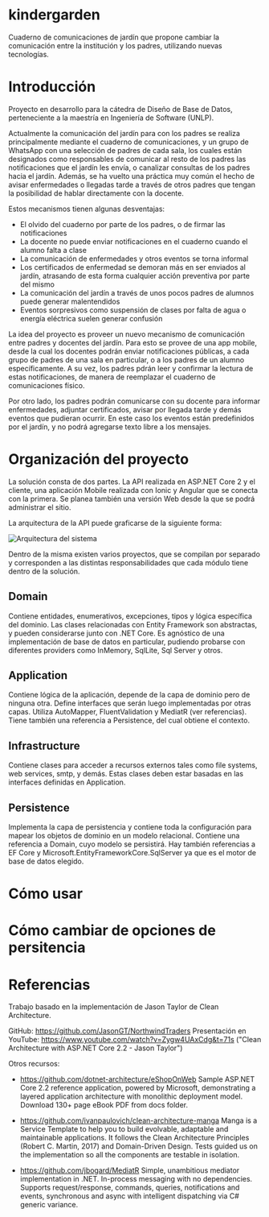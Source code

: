 # kindergarden
Cuaderno de comunicaciones de jardín que propone cambiar la comunicación entre la institución y los padres, utilizando nuevas tecnologías.

# Introducción
Proyecto en desarrollo para la cátedra de Diseño de Base de Datos, perteneciente a la maestría en Ingeniería de Software (UNLP).

Actualmente la comunicación del jardín para con los padres se realiza principalmente mediante el cuaderno de comunicaciones, y un grupo de WhatsApp con una selección de padres de cada sala, los cuales están designados como responsables de comunicar al resto de los padres las notificaciones que el jardín les envía, o canalizar consultas de los padres hacia el jardín. Además, se ha vuelto una práctica muy común el hecho de avisar enfermedades o llegadas tarde a través de otros padres que tengan la posibilidad de hablar directamente con la docente.

Estos mecanismos tienen algunas desventajas:
- El olvido del cuaderno por parte de los padres, o de firmar las notificaciones
- La docente no puede enviar notificaciones en el cuaderno cuando el alumno falta a clase
- La comunicación de enfermedades y otros eventos se torna informal
- Los certificados de enfermedad se demoran más en ser enviados al jardín, atrasando de esta forma cualquier acción preventiva por parte del mismo
- La comunicación del jardín a través de unos pocos padres de alumnos puede generar malentendidos
- Eventos sorpresivos como suspensión de clases por falta de agua o energía eléctrica suelen generar confusión

La idea del proyecto es proveer un nuevo mecanismo de comunicación entre padres y docentes del jardín. Para esto se provee de una app mobile, desde la cual los docentes podrán enviar notificaciones públicas, a cada grupo de padres de una sala en particular, o a los padres de un alumno específicamente. A su vez, los padres pdrán leer y confirmar la lectura de estas notificaciones, de manera de reemplazar el cuaderno de comunicaciones físico. 

Por otro lado, los padres podrán comunicarse con su docente para informar enfermedades, adjuntar certificados, avisar por llegada tarde y demás eventos que pudieran ocurrir. En este caso los eventos están predefinidos por el jardín, y no podrá agregarse texto libre a los mensajes.

# Organización del proyecto
La solución consta de dos partes. La API realizada en ASP.NET Core 2 y el cliente, una aplicación Mobile realizada con Ionic y Angular que se conecta con la primera. Se planea también una versión Web desde la que se podrá administrar el sitio.

La arquitectura de la API puede graficarse de la siguiente forma:

![Arquitectura del sistema](https://image.slidesharecdn.com/buildingenterpriseappswithaspnetcore-180621011258/95/building-enterprise-apps-with-aspnet-core-21-6-638.jpg?cb=1529555693)

Dentro de la misma existen varios proyectos, que se compilan por separado y corresponden a las distintas responsabilidades que cada módulo tiene dentro de la solución.

## Domain
Contiene entidades, enumerativos, excepciones, tipos y lógica específica del dominio. Las clases relacionadas con Entity Framework son abstractas, y pueden considerarse junto con .NET Core. Es agnóstico de una implementación de base de datos en particular, pudiendo probarse con diferentes providers como InMemory, SqlLite, Sql Server y otros.

## Application
Contiene lógica de la aplicación, depende de la capa de dominio pero de ninguna otra. Define interfaces que serán luego implementadas por otras capas. Utiliza AutoMapper, FluentValidation y MediatR (ver referencias). Tiene también una referencia a Persistence, del cual obtiene el contexto.

## Infrastructure
Contiene clases para acceder a recursos externos tales como file systems, web services, smtp, y demás. Estas clases deben estar basadas en las interfaces definidas en Application.

## Persistence
Implementa la capa de persistencia y contiene toda la configuración para mapear los objetos de dominio en un modelo relacional. 
Contiene una referencia a Domain, cuyo modelo se persistirá. Hay también referencias a EF Core y Microsoft.EntityFrameworkCore.SqlServer ya que es el motor de base de datos elegido.

# Cómo usar

# Cómo cambiar de opciones de persitencia

# Referencias
Trabajo basado en la implementación de Jason Taylor de Clean Architecture.

GitHub: https://github.com/JasonGT/NorthwindTraders
Presentación en YouTube: https://www.youtube.com/watch?v=Zygw4UAxCdg&t=71s ("Clean Architecture with ASP.NET Core 2.2 - Jason Taylor")

Otros recursos:
* https://github.com/dotnet-architecture/eShopOnWeb
Sample ASP.NET Core 2.2 reference application, powered by Microsoft, demonstrating a layered application architecture with monolithic deployment model. Download 130+ page eBook PDF from docs folder.

* https://github.com/ivanpaulovich/clean-architecture-manga
Manga is a Service Template to help you to build evolvable, adaptable and maintainable applications. It follows the Clean Architecture Principles (Robert C. Martin, 2017) and Domain-Driven Design. Tests guided us on the implementation so all the components are testable in isolation.

* https://github.com/jbogard/MediatR
Simple, unambitious mediator implementation in .NET. In-process messaging with no dependencies.
Supports request/response, commands, queries, notifications and events, synchronous and async with intelligent dispatching via C# generic variance.